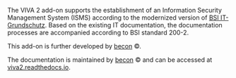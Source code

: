 The VIVA 2 add-on supports the establishment of an Information Security Management System (ISMS) according to the modernized version of [BSI IT-Grundschutz](https://www.bsi.bund.de/DE/Themen/ITGrundschutz/itgrundschutz_node.html). Based on the existing IT documentation, the documentation processes are accompanied according to BSI standard 200-2.

This add-on is further developed by [becon](https://viva2.readthedocs.io/de/latest/LICENSE.html) ©.

The documentation is maintained by [becon](https://viva2.readthedocs.io/de/latest/LICENSE.html) © and can be accessed at [viva2.readthedocs.io](http://viva2.readthedocs.io).